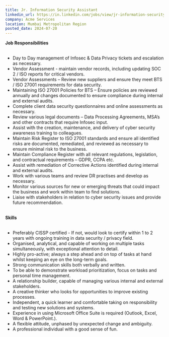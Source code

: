 ```yaml
---
title: Jr. Information Security Assistant
linkedin_url: https://in.linkedin.com/jobs/view/jr-information-security-assistant-at-acme-services-3980858727?position=17&pageNum=0&refId=CQHtusRZgzA9pIs%2Bro5K4Q%3D%3D&trackingId=%2BCfAgolChlKRWHYryMoYpg%3D%3D
company: Acme Services
location: Mumbai Metropolitan Region
posted_date: 2024-07-20
---
```


<div class="description__text description__text--rich">
<section class="show-more-less-html" data-max-lines="5">
<div class="show-more-less-html__markup show-more-less-html__markup--clamp-after-5 relative overflow-hidden">
<strong>Job Responsibilities<br/><br/></strong><ul><li> Day to Day management of Infosec &amp; Data Privacy tickets and escalation as necessary.</li><li> Vendor Assessment - maintain vendor records, including updating SOC 2 / ISO reports for critical vendors.</li><li> Vendor Assessments – Review new suppliers and ensure they meet BTS / ISO 27001 requirements for data security.</li><li> Maintaining ISO 27001 Policies for BTS – Ensure policies are reviewed annually and changes documented to ensure compliance during internal and external audits.</li><li> Complete client data security questionnaires and online assessments as necessary.</li><li> Review various legal documents – Data Processing Agreements, MSA’s and other contracts that require Infosec input.</li><li> Assist with the creation, maintenance, and delivery of cyber security awareness training to colleagues.</li><li> Maintain Risk Register to ISO 27001 standards and ensure all identified risks are documented, remediated, and reviewed as necessary to ensure minimal risk to the business.</li><li> Maintain Compliance Register with all relevant regulations, legislation, and contractual requirements – GDPR, CCPA etc.</li><li> Assist with remediation of Corrective Actions identified during internal and external audits.</li><li> Work with various teams and review DR practises and develop as necessary.</li><li> Monitor various sources for new or emerging threats that could impact the business and work within team to find solutions.</li><li> Liaise with stakeholders in relation to cyber security issues and provide future recommendation.<br/><br/></li></ul><strong>Skills<br/><br/></strong><ul><li> Preferably CISSP certified - If not, would look to certify within 1 to 2 years with ongoing training in data security / privacy field.</li><li> Organised, analytical, and capable of working on multiple tasks simultaneously, with exceptional attention to detail.</li><li> Highly pro-active; always a step ahead and on top of tasks at hand whilst keeping an eye on the long-term goals.</li><li> Strong communication skills both verbally and written.</li><li> To be able to demonstrate workload prioritization, focus on tasks and personal time management.</li><li> A relationship builder, capable of managing various internal and external stakeholders.</li><li> A creative thinker who looks for opportunities to improve existing processes.</li><li> Independent, a quick learner and comfortable taking on responsibility and testing new solutions and systems.</li><li> Experience in using Microsoft Office Suite is required (Outlook, Excel, Word &amp; PowerPoint.).</li><li> A flexible attitude, unphased by unexpected change and ambiguity.</li><li> A professional individual with a good sense of fun.</li></ul>
</div>


<!-- --> </section>
</div>